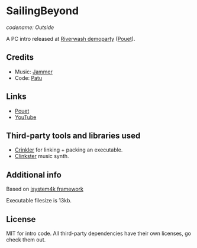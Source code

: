 # SailingBeyond

*codename: Outside*

A PC intro released at [Riverwash demoparty](https://riverwash.org/pl) ([Pouet](https://www.pouet.net/party.php?which=1363&when=2018)).



## Credits

- Music: [Jammer](https://soundcloud.com/jammerc64)
- Code: [Patu](https://github.com/patuwwy)

## Links

- [Pouet](https://www.pouet.net/prod.php?which=77899)
- [YouTube](https://www.youtube.com/watch?v=oITx9xMrAcM)

## Third-party tools and libraries used
* [Crinkler](http://crinkler.net) for linking + packing an executable.
* [Clinkster](https://www.pouet.net/prod.php?which=61592) music synth.

## Additional info

Based on [isystem4k framework](http://www.iquilezles.org/code/isystem1k4k/isystem1k4k.htm)

Executable filesize is 13kb.

## License
MIT for intro code. All third-party dependencies have their own licenses, go check them out.
